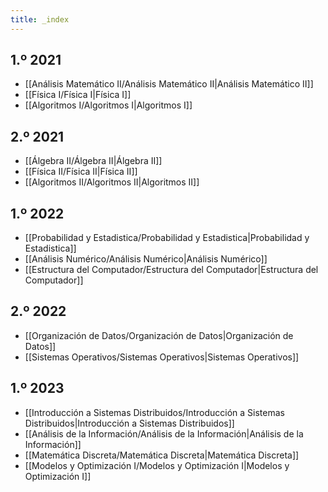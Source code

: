 ```yaml
---
title: _index
---
```


## 1.º 2021

- [[Análisis Matemático II/Análisis Matemático II|Análisis Matemático II]]
- [[Física I/Física I|Física I]]
- [[Algoritmos I/Algoritmos I|Algoritmos I]]

## 2.º 2021

- [[Álgebra II/Álgebra II|Álgebra II]]
- [[Física II/Física II|Física II]]
- [[Algoritmos II/Algoritmos II|Algoritmos II]]

## 1.º 2022

- [[Probabilidad y Estadistica/Probabilidad y Estadistica|Probabilidad y Estadistica]]
- [[Análisis Numérico/Análisis Numérico|Análisis Numérico]]
- [[Estructura del Computador/Estructura del Computador|Estructura del Computador]]

## 2.º 2022

- [[Organización de Datos/Organización de Datos|Organización de Datos]]
- [[Sistemas Operativos/Sistemas Operativos|Sistemas Operativos]]

## 1.º 2023

- [[Introducción a Sistemas Distribuidos/Introducción a Sistemas Distribuidos|Introducción a Sistemas Distribuidos]]
- [[Análisis de la Información/Análisis de la Información|Análisis de la Información]]
- [[Matemática Discreta/Matemática Discreta|Matemática Discreta]]
- [[Modelos y Optimización I/Modelos y Optimización I|Modelos y Optimización I]]
